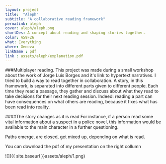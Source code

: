 ```yaml
---
layout: project
title:  "Aleph"
subtitle: "A collaborative reading framework"
permalink: aleph
cover: aleph/aleph.png
shortDes: A concept about reading and shaping stories together.
color: A59F26
what: Everything
where: Geneva
linkName : pdf
link : assets/aleph/explanation.pdf
---
```


###Multiplayer reading.
This project was made during a small workshop about the work of Jorge Luis Borges and it's link to hypertext narratives. I tried to build a way to read together in collaboration. A story, in this framework, is separated into different parts given to different people. Each time they read a passage, they gather and discuss about what they read to take decisions for their next reading session. Indeed: reading a part can have consequences on what others are reading, because it fixes what has been read into reality.

####The story changes as it is read
For instance, if a person read some vital information about a suspect in a police novel, this information would be available to the main character in a further questioning.

Paths emerge, are closed, get mixed up, depending on what is read.

You can download the pdf of my presentation on the right collumn

![]({{ site.baseurl }}assets/aleph/1.png)
